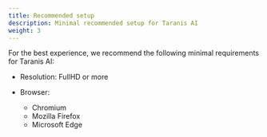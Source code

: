 ```yaml
---
title: Recommended setup
description: Minimal recommended setup for Taranis AI
weight: 3
---
```


For the best experience, we recommend the following minimal requirements for Taranis AI:

- Resolution: FullHD or more

- Browser:
    * Chromium
    * Mozilla Firefox
    * Microsoft Edge

